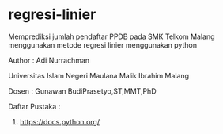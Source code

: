 # regresi-linier
Memprediksi jumlah pendaftar PPDB pada SMK Telkom Malang menggunakan metode regresi linier menggunakan python

Author : Adi Nurrachman

Universitas Islam Negeri Maulana Malik Ibrahim Malang

Dosen : Gunawan BudiPrasetyo,ST,MMT,PhD

Daftar Pustaka :
1. https://docs.python.org/
